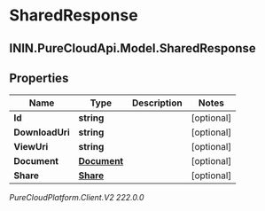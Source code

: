 # SharedResponse

## ININ.PureCloudApi.Model.SharedResponse

## Properties

|Name | Type | Description | Notes|
|------------ | ------------- | ------------- | -------------|
| **Id** | **string** |  | [optional] |
| **DownloadUri** | **string** |  | [optional] |
| **ViewUri** | **string** |  | [optional] |
| **Document** | [**Document**](Document) |  | [optional] |
| **Share** | [**Share**](Share) |  | [optional] |



_PureCloudPlatform.Client.V2 222.0.0_
